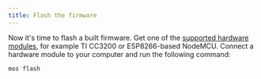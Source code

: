 ```yaml
---
title: Flash the firmware
---
```


Now it's time to flash a built firmware.
Get one of the
[supported hardware modules](#/overview/hardware.md/),
for example TI CC3200 or ESP8266-based NodeMCU.
Connect a hardware module to your computer and run the following command:

```bash
mos flash
```
